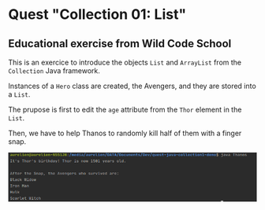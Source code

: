 # Quest "Collection 01: List"

## Educational exercise from Wild Code School

This is an exercice to introduce the objects <code>List</code> and <code>ArrayList</code> from the <code>Collection</code> Java framework.

Instances of a <code>Hero</code> class are created, the Avengers, and they are stored into a <code>List</code>. 

The prupose is first to edit the <code>age</code> attribute from the <code>Thor</code> element in the <code>List</code>.

Then, we have to help Thanos to randomly kill half of them with a finger snap.

![screen capture](https://github.com/0reldev/quest-java-collection1-demo/blob/master/screen-capture.png)
